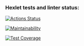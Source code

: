 ### Hexlet tests and linter status:
[![Actions Status](https://github.com/artem-taran/backend-project-lvl2/workflows/hexlet-check/badge.svg)](https://github.com/artem-taran/backend-project-lvl2/actions)

[![Maintainability](https://api.codeclimate.com/v1/badges/f02da83fce62f3d0fd25/maintainability)](https://codeclimate.com/github/artem-taran/backend-project-lvl2/maintainability)

[![Test Coverage](https://api.codeclimate.com/v1/badges/f02da83fce62f3d0fd25/test_coverage)](https://codeclimate.com/github/artem-taran/backend-project-lvl2/test_coverage)

